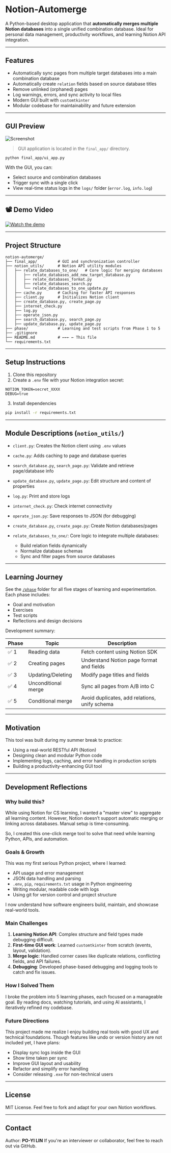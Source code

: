 # Notion-Automerge

A Python-based desktop application that **automatically merges multiple Notion databases** into a single unified
combination database. Ideal for personal data management, productivity workflows, and learning Notion API integration.

---

## Features

* Automatically sync pages from multiple target databases into a main combination database
* Automatically create `relation` fields based on source database titles
* Remove unlinked (orphaned) pages
* Log warnings, errors, and sync activity to local files
* Modern GUI built with `customtkinter`
* Modular codebase for maintainability and future extension

---

## GUI Preview

![Screenshot](./final_app/gui_preview.png)

> GUI application is located in the `final_app/` directory.

```bash
python final_app/ui_app.py
```

With the GUI, you can:

* Select source and combination databases
* Trigger sync with a single click
* View real-time status logs in the `logs/` folder (`error.log`, `info.log`)

---

## 📽 Demo Video

[![Watch the demo](https://img.youtube.com/vi/Wv_3Vw6b-vk/0.jpg)](https://youtu.be/Wv_3Vw6b-vk)

---

## Project Structure

```
notion-automerge/
├── final_app/         # GUI and synchronization controller
├── notion_utils/      # Notion API utility modules
│   ├── relate_databases_to_one/   # Core logic for merging databases
│   │   ├── relate_databases_add_new_target_database.py
│   │   ├── relate_databases_format.py
│   │   ├── relate_databases_search.py
│   │   └── relate_databases_to_one_update.py
│   ├── cache.py       # Caching for faster API responses
│   ├── client.py      # Initializes Notion client
│   ├── create_database.py, create_page.py
│   ├── internet_check.py
│   ├── log.py
│   ├── operate_json.py
│   ├── search_database.py, search_page.py
│   ├── update_database.py, update_page.py
├── phase/             # Learning and test scripts from Phase 1 to 5
├── .gitignore
├── README.md          # ←←← ← This file
└── requirements.txt
```

---

## Setup Instructions

1. Clone this repository
2. Create a `.env` file with your Notion integration secret:

```env
NOTION_TOKEN=secret_XXXX
DEBUG=true
```

3. Install dependencies

```bash
pip install -r requirements.txt
```

---

## Module Descriptions (`notion_utils/`)

* `client.py`: Creates the Notion client using `.env` values
* `cache.py`: Adds caching to page and database queries
* `search_database.py`, `search_page.py`: Validate and retrieve page/database info
* `update_database.py`, `update_page.py`: Edit structure and content of properties
* `log.py`: Print and store logs
* `internet_check.py`: Check internet connectivity
* `operate_json.py`: Save responses to JSON (for debugging)
* `create_database.py`, `create_page.py`: Create Notion databases/pages
* `relate_databases_to_one/`: Core logic to integrate multiple databases:

    * Build relation fields dynamically
    * Normalize database schemas
    * Sync and filter pages from source databases

---

## Learning Journey

See the [`/phase`](./phase) folder for all five stages of learning and experimentation.
Each phase includes:

* Goal and motivation
* Exercises
* Test scripts
* Reflections and design decisions

Development summary:

| Phase | Topic               | Description                                   |
|-------|---------------------|-----------------------------------------------|
| ✅ 1   | Reading data        | Fetch content using Notion SDK                |
| ✅ 2   | Creating pages      | Understand Notion page format and fields      |
| ✅ 3   | Updating/Deleting   | Modify page titles and fields                 |
| ✅ 4   | Unconditional merge | Sync all pages from A/B into C                |
| ✅ 5   | Conditional merge   | Avoid duplicates, add relations, unify schema |

---

## Motivation

This tool was built during my summer break to practice:

* Using a real-world RESTful API (Notion)
* Designing clean and modular Python code
* Implementing logs, caching, and error handling in production scripts
* Building a productivity-enhancing GUI tool

---

## Development Reflections

### Why build this?

While using Notion for CS learning, I wanted a "master view" to aggregate all learning content. However, Notion doesn’t
support automatic merging or linking across databases. Manual setup is time-consuming.

So, I created this one-click merge tool to solve that need while learning Python, APIs, and automation.

### Goals & Growth

This was my first serious Python project, where I learned:

* API usage and error management
* JSON data handling and parsing
* `.env`, `pip`, `requirements.txt` usage in Python engineering
* Writing modular, readable code with logs
* Using git for version control and project structure

I now understand how software engineers build, maintain, and showcase real-world tools.

### Main Challenges

1. **Learning Notion API**: Complex structure and field types made debugging difficult.
2. **First-time GUI work**: Learned `customtkinter` from scratch (events, layout, validation).
3. **Merge logic**: Handled corner cases like duplicate relations, conflicting fields, and API failures.
4. **Debugging**: Developed phase-based debugging and logging tools to catch and fix issues.

### How I Solved Them

I broke the problem into 5 learning phases, each focused on a manageable goal. By reading docs, watching tutorials, and
using AI assistants, I iteratively refined my codebase.

### Future Directions

This project made me realize I enjoy building real tools with good UX and technical foundations. Though features like
undo or version history are not included yet, I have plans:

* Display sync logs inside the GUI
* Show time taken per sync
* Improve GUI layout and usability
* Refactor and simplify error handling
* Consider releasing `.exe` for non-technical users

---

## License

MIT License. Feel free to fork and adapt for your own Notion workflows.

---

## Contact

Author: **PO-YI LIN**
If you're an interviewer or collaborator, feel free to reach out via GitHub.
